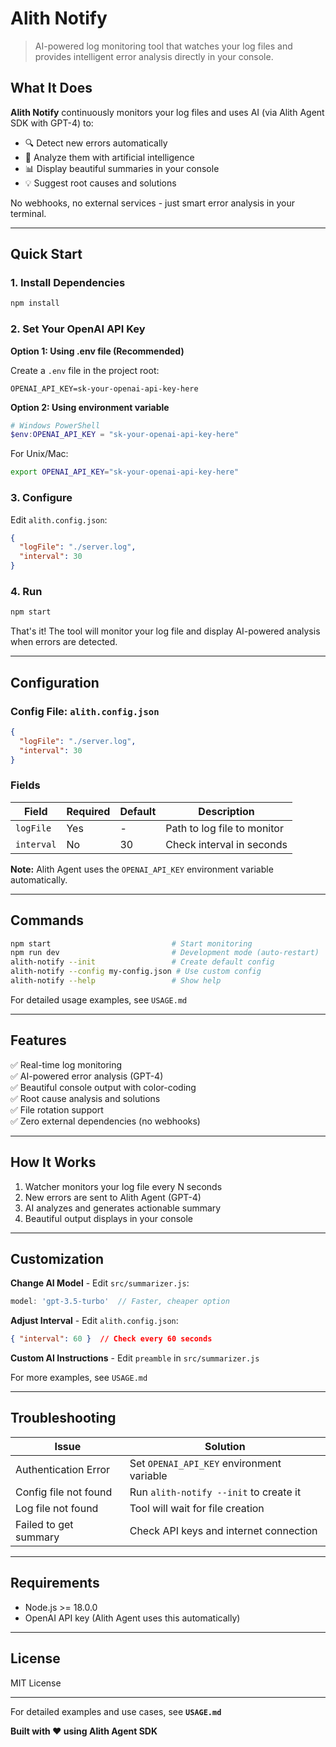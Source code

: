 # Alith Notify

> AI-powered log monitoring tool that watches your log files and provides intelligent error analysis directly in your console.

## What It Does

**Alith Notify** continuously monitors your log files and uses AI (via Alith Agent SDK with GPT-4) to:
- 🔍 Detect new errors automatically
- 🤖 Analyze them with artificial intelligence
- 📊 Display beautiful summaries in your console
- 💡 Suggest root causes and solutions

No webhooks, no external services - just smart error analysis in your terminal.

---

## Quick Start

### 1. Install Dependencies
```bash
npm install
```

### 2. Set Your OpenAI API Key

**Option 1: Using .env file (Recommended)**

Create a `.env` file in the project root:
```
OPENAI_API_KEY=sk-your-openai-api-key-here
```

**Option 2: Using environment variable**
```powershell
# Windows PowerShell
$env:OPENAI_API_KEY = "sk-your-openai-api-key-here"
```

For Unix/Mac:
```bash
export OPENAI_API_KEY="sk-your-openai-api-key-here"
```

### 3. Configure
Edit `alith.config.json`:
```json
{
  "logFile": "./server.log",
  "interval": 30
}
```

### 4. Run
```bash
npm start
```

That's it! The tool will monitor your log file and display AI-powered analysis when errors are detected.

---

## Configuration

### Config File: `alith.config.json`

```json
{
  "logFile": "./server.log",
  "interval": 30
}
```

### Fields

| Field | Required | Default | Description |
|-------|----------|---------|-------------|
| `logFile` | Yes | - | Path to log file to monitor |
| `interval` | No | 30 | Check interval in seconds |

**Note:** Alith Agent uses the `OPENAI_API_KEY` environment variable automatically.

---

## Commands

```bash
npm start                           # Start monitoring
npm run dev                         # Development mode (auto-restart)
alith-notify --init                 # Create default config
alith-notify --config my-config.json # Use custom config
alith-notify --help                 # Show help
```

For detailed usage examples, see `USAGE.md`

---

## Features

✅ Real-time log monitoring  
✅ AI-powered error analysis (GPT-4)  
✅ Beautiful console output with color-coding  
✅ Root cause analysis and solutions  
✅ File rotation support  
✅ Zero external dependencies (no webhooks)  

---

## How It Works

1. Watcher monitors your log file every N seconds
2. New errors are sent to Alith Agent (GPT-4)
3. AI analyzes and generates actionable summary
4. Beautiful output displays in your console

---

## Customization

**Change AI Model** - Edit `src/summarizer.js`:
```javascript
model: 'gpt-3.5-turbo'  // Faster, cheaper option
```

**Adjust Interval** - Edit `alith.config.json`:
```json
{ "interval": 60 }  // Check every 60 seconds
```

**Custom AI Instructions** - Edit `preamble` in `src/summarizer.js`

For more examples, see `USAGE.md`

---

## Troubleshooting

| Issue | Solution |
|-------|----------|
| Authentication Error | Set `OPENAI_API_KEY` environment variable |
| Config file not found | Run `alith-notify --init` to create it |
| Log file not found | Tool will wait for file creation |
| Failed to get summary | Check API keys and internet connection |

---

## Requirements

- Node.js >= 18.0.0
- OpenAI API key (Alith Agent uses this automatically)

---

## License

MIT License

---

For detailed examples and use cases, see **`USAGE.md`**

**Built with ❤️ using Alith Agent SDK**
